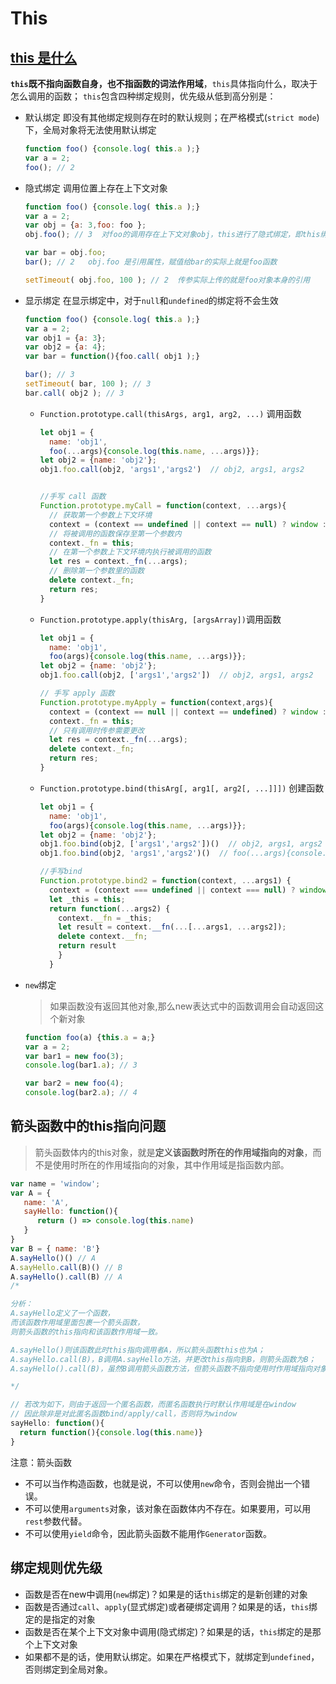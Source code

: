 # This

## [this 是什么](https://segmentfault.com/a/1190000014224541)

**`this`既不指向函数自身，也不指函数的词法作用域**，`this`具体指向什么，取决于怎么调用的函数；
`this`包含四种绑定规则，优先级从低到高分别是：

- 默认绑定
即没有其他绑定规则存在时的默认规则；在严格模式(`strict mode`)下，全局对象将无法使用默认绑定

    ```js
    function foo() {console.log( this.a );}
    var a = 2; 
    foo(); // 2
    ```

- 隐式绑定
  调用位置上存在上下文对象

  ```js
  function foo() {console.log( this.a );}
  var a = 2;
  var obj = {a: 3,foo: foo };
  obj.foo(); // 3  对foo的调用存在上下文对象obj，this进行了隐式绑定，即this绑定到了obj上
  
  var bar = obj.foo;
  bar(); // 2   obj.foo 是引用属性，赋值给bar的实际上就是foo函数

  setTimeout( obj.foo, 100 ); // 2  传参实际上传的就是foo对象本身的引用
  ```

- 显示绑定
  在显示绑定中，对于`null`和`undefined`的绑定将不会生效

  ```js
  function foo() {console.log( this.a );}
  var a = 2;
  var obj1 = {a: 3};
  var obj2 = {a: 4};
  var bar = function(){foo.call( obj1 );}
  
  bar(); // 3
  setTimeout( bar, 100 ); // 3
  bar.call( obj2 ); // 3
  ```

  - `Function.prototype.call(thisArgs, arg1, arg2, ...)` 调用函数

    ```js
    let obj1 = {
      name: 'obj1',
      foo(...args){console.log(this.name, ...args)}};
    let obj2 = {name: 'obj2'};
    obj1.foo.call(obj2, 'args1','args2')  // obj2, args1, args2


    //手写 call 函数
    Function.prototype.myCall = function(context, ...args){
      // 获取第一个参数上下文环境
      context = (context == undefined || context == null) ? window : context;
      // 将被调用的函数保存至第一个参数内
      context._fn = this;
      // 在第一个参数上下文环境内执行被调用的函数
      let res = context._fn(...args);
      // 删除第一个参数里的函数
      delete context._fn;
      return res;
    }

    ```

  - `Function.prototype.apply(thisArg, [argsArray])`调用函数
  
    ```js
    let obj1 = {
      name: 'obj1',
      foo(args){console.log(this.name, ...args)}};
    let obj2 = {name: 'obj2'};
    obj1.foo.call(obj2, ['args1','args2'])  // obj2, args1, args2

    // 手写 apply 函数
    Function.prototype.myApply = function(context,args){
      context = (context == null || context == undefined) ? window : context;
      context._fn = this;
      // 只有调用时传参需要更改
      let res = context._fn(...args);
      delete context._fn;
      return res;
    }
    ```

  - `Function.prototype.bind(thisArg[, arg1[, arg2[, ...]]])` 创建函数
  
    ```js
    let obj1 = {
      name: 'obj1',
      foo(args){console.log(this.name, ...args)}};
    let obj2 = {name: 'obj2'};
    obj1.foo.bind(obj2, ['args1','args2'])()  // obj2, args1, args2
    obj1.foo.bind(obj2, 'args1','args2')()  // foo(...args){console.log(...args)}

    //手写bind
    Function.prototype.bind2 = function(context, ...args1) {
      context = (context === undefined || context === null) ? window : context;
      let _this = this;
      return function(...args2) {
        context.__fn = _this;
        let result = context.__fn(...[...args1, ...args2]);
        delete context.__fn;
        return result
        }
      }
    ```

- `new`绑定
  > 如果函数没有返回其他对象,那么new表达式中的函数调用会自动返回这个新对象

  ```js
  function foo(a) {this.a = a;}
  var a = 2;
  var bar1 = new foo(3);
  console.log(bar1.a); // 3
  
  var bar2 = new foo(4);
  console.log(bar2.a); // 4
  ```

## 箭头函数中的this指向问题

> 箭头函数体内的this对象，就是**定义该函数时所在的作用域指向的对象**，而不是使用时所在的作用域指向的对象，其中作用域是指函数内部。

```js
var name = 'window'; 
var A = {
   name: 'A',
   sayHello: function(){
      return () => console.log(this.name)
   }
}
var B = { name: 'B'}
A.sayHello()() // A
A.sayHello.call(B)() // B
A.sayHello().call(B) // A
/*

分析：
A.sayHello定义了一个函数，
而该函数作用域里面包裹一个箭头函数，
则箭头函数的this指向和该函数作用域一致。

A.sayHello()则该函数此时this指向调用者A，所以箭头函数this也为A；
A.sayHello.call(B)，B调用A.sayHello方法，并更改this指向到B，则箭头函数为B；
A.sayHello().call(B)，虽然B调用箭头函数方法，但箭头函数不指向使用时作用域指向对象，因此仍为A

*/

// 若改为如下，则由于返回一个匿名函数，而匿名函数执行时默认作用域是在window
// 因此除非是对此匿名函数bind/apply/call，否则将为window
sayHello: function(){
  return function(){console.log(this.name)}
}

```

注意：箭头函数

- 不可以当作构造函数，也就是说，不可以使用`new`命令，否则会抛出一个错误。
- 不可以使用`arguments`对象，该对象在函数体内不存在。如果要用，可以用`rest`参数代替。
- 不可以使用`yield`命令，因此箭头函数不能用作`Generator`函数。

## 绑定规则优先级

- 函数是否在new中调用(`new`绑定)？如果是的话`this`绑定的是新创建的对象
- 函数是否通过`call`、`apply`(显式绑定)或者硬绑定调用？如果是的话，`this`绑定的是指定的对象
- 函数是否在某个上下文对象中调用(隐式绑定)？如果是的话，`this`绑定的是那个上下文对象
- 如果都不是的话，使用默认绑定。如果在严格模式下，就绑定到`undefined`，否则绑定到全局对象。
